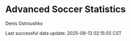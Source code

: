 # Advanced Soccer Statistics
Denis Ostroushko

<!-- gfm -->

Last successful data update: 2025-09-13 02:15:55 CST
